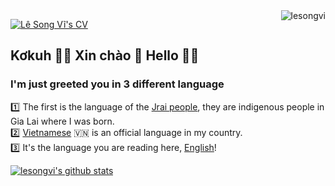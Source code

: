 <img align="right" src="https://komarev.com/ghpvc/?username=lesongvi&color=orange&label=LESONGVI'S+PROFILE+VIEWS" alt="lesongvi">
  
[![Lê Song Vĩ's CV](https://user-images.githubusercontent.com/20860845/129331721-e638d143-18fe-4dca-8a99-94c24f90a892.png)](https://cv.error.vn)

## Kơkuh 👋🏼 Xin chào 👋 Hello 👋🏻
### I'm just greeted you in 3 different language
:one: The first is the language of the [Jrai people](https://en.wikipedia.org/wiki/Jarai_people), they are indigenous people in Gia Lai where I was born.  
:two: [Vietnamese](https://en.wikipedia.org/wiki/Vietnamese_language) 🇻🇳 is an official language in my country.  
:three: It's the language you are reading here, [English](https://en.wikipedia.org/wiki/English_language)!

[![lesongvi's github stats](https://github-readme-stats.lesongvi.vercel.app//api?username=lesongvi&show_icons=true&hide_title=true&count_private=true&include_all_commits=false&hide=stars,issues&text_color=fba342&icon_color=fba342&title_color=fba342&bg_color=052339&cache_seconds=2048&hide_border=false)](https://github.com/lesongvi?tab=repositories)
